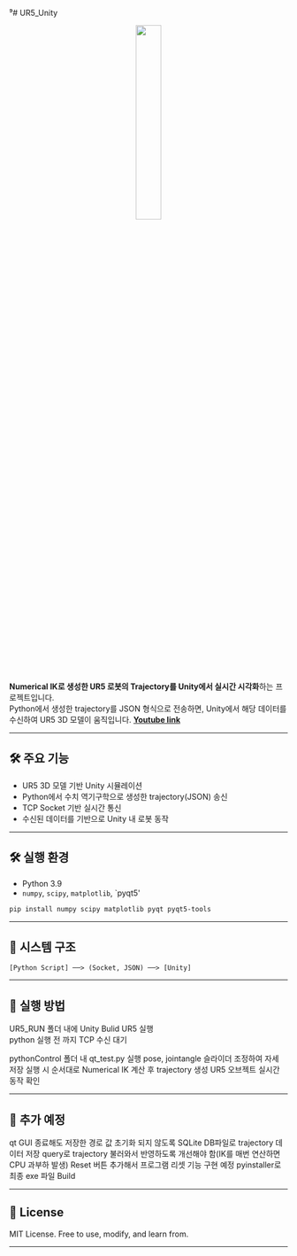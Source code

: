 ⁹# UR5_Unity
<p align="center">
  <img src="tutorial.gif" width="30%">

</p>  

**Numerical IK로 생성한 UR5 로봇의 Trajectory를  Unity에서 실시간 시각화**하는 프로젝트입니다.  
Python에서 생성한 trajectory를 JSON 형식으로 전송하면, Unity에서 해당 데이터를 수신하여 UR5 3D 모델이 움직입니다.
[**Youtube link**](https://www.youtube.com/watch?v=LGrTMQCBbGc)


---

## 🛠 주요 기능

- UR5 3D 모델 기반 Unity 시뮬레이션
- Python에서 수치 역기구학으로 생성한 trajectory(JSON) 송신
- TCP Socket 기반 실시간 통신
- 수신된 데이터를 기반으로 Unity 내 로봇 동작

---

## 🛠️ 실행 환경

* Python 3.9
* `numpy`, `scipy`, `matplotlib`, `pyqt5'

```bash
pip install numpy scipy matplotlib pyqt pyqt5-tools
```
---

## 🔧 시스템 구조

```text
[Python Script] ──> (Socket, JSON) ──> [Unity]
```
---

## 🚀 실행 방법
UR5_RUN 폴더 내에 Unity Bulid UR5 실행   
python 실행 전 까지 TCP 수신 대기

pythonControl 폴더 내 qt_test.py 실행
pose, jointangle 슬라이더 조정하여 자세 저장
실행 시 순서대로 Numerical IK 계산 후 trajectory 생성
UR5 오브젝트 실시간 동작 확인

---

## 📌 추가 예정

qt GUI 종료해도 저장한 경로 값 초기화 되지 않도록 SQLite DB파일로 trajectory 데이터 저장
query로 trajectory 불러와서 반영하도록 개선해야 함(IK를 매번 연산하면 CPU 과부하 발생)
Reset 버튼 추가해서 프로그램 리셋 기능 구현 예정
pyinstaller로 최종 exe 파일 Build

---

## 🔗 License

MIT License. Free to use, modify, and learn from.

---
